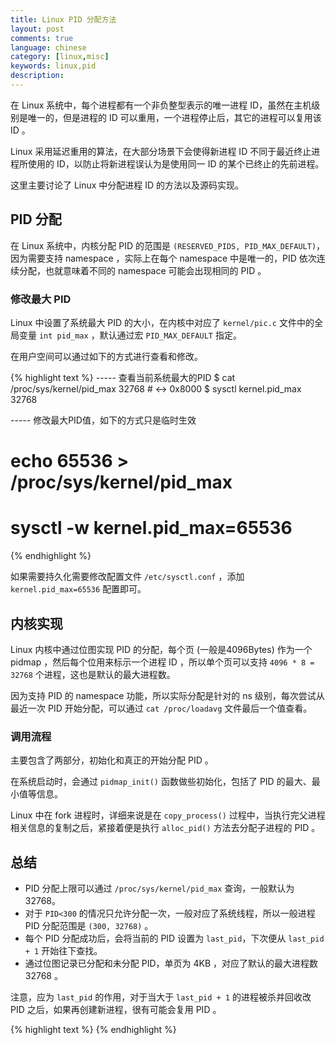 ```yaml
---
title: Linux PID 分配方法
layout: post
comments: true
language: chinese
category: [linux,misc]
keywords: linux,pid
description:
---
```


在 Linux 系统中，每个进程都有一个非负整型表示的唯一进程 ID，虽然在主机级别是唯一的，但是进程的 ID 可以重用，一个进程停止后，其它的进程可以复用该 ID 。

Linux 采用延迟重用的算法，在大部分场景下会使得新进程 ID 不同于最近终止进程所使用的 ID，以防止将新进程误认为是使用同一 ID 的某个已终止的先前进程。

这里主要讨论了 Linux 中分配进程 ID 的方法以及源码实现。

<!-- more -->

## PID 分配

在 Linux 系统中，内核分配 PID 的范围是 `(RESERVED_PIDS, PID_MAX_DEFAULT)`，因为需要支持 namespace ，实际上在每个 namespace 中是唯一的，PID 依次连续分配，也就意味着不同的 namespace 可能会出现相同的 PID 。

### 修改最大 PID

Linux 中设置了系统最大 PID 的大小，在内核中对应了 `kernel/pic.c` 文件中的全局变量 `int pid_max` ，默认通过宏 `PID_MAX_DEFAULT` 指定。

在用户空间可以通过如下的方式进行查看和修改。

{% highlight text %}
----- 查看当前系统最大的PID
$ cat /proc/sys/kernel/pid_max
32768    # <-> 0x8000
$ sysctl kernel.pid_max
32768

----- 修改最大PID值，如下的方式只是临时生效
# echo 65536 > /proc/sys/kernel/pid_max
# sysctl -w kernel.pid_max=65536
{% endhighlight %}

如果需要持久化需要修改配置文件 `/etc/sysctl.conf` ，添加 `kernel.pid_max=65536` 配置即可。

## 内核实现

Linux 内核中通过位图实现 PID 的分配，每个页 (一般是4096Bytes) 作为一个 pidmap ，然后每个位用来标示一个进程 ID ，所以单个页可以支持 `4096 * 8 = 32768` 个进程，这也是默认的最大进程数。

因为支持 PID 的 namespace 功能，所以实际分配是针对的 ns 级别，每次尝试从最近一次 PID 开始分配，可以通过 `cat /proc/loadavg` 文件最后一个值查看。

### 调用流程

主要包含了两部分，初始化和真正的开始分配 PID 。

在系统启动时，会通过 `pidmap_init()` 函数做些初始化，包括了 PID 的最大、最小值等信息。

Linux 中在 fork 进程时，详细来说是在 `copy_process()` 过程中，当执行完父进程相关信息的复制之后，紧接着便是执行 `alloc_pid()` 方法去分配子进程的 PID 。

<!--
### alloc_pid
-->

## 总结

* PID 分配上限可以通过 `/proc/sys/kernel/pid_max` 查询，一般默认为 32768。
* 对于 `PID<300` 的情况只允许分配一次，一般对应了系统线程，所以一般进程 PID 分配范围是 `(300, 32768)` 。
* 每个 PID 分配成功后，会将当前的 PID 设置为 `last_pid`，下次便从 `last_pid + 1` 开始往下查找。
* 通过位图记录已分配和未分配 PID，单页为 4KB ，对应了默认的最大进程数 32768 。

注意，应为 `last_pid` 的作用，对于当大于 `last_pid + 1` 的进程被杀并回收改 PID 之后，如果再创建新进程，很有可能会复用 PID 。

<!--
http://gityuan.com/2017/08/06/linux_process_pid/
https://www.cnblogs.com/hazir/p/linux_kernel_pid.html
-->

{% highlight text %}
{% endhighlight %}
